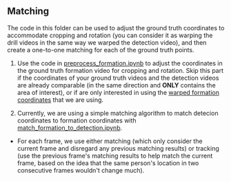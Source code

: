 ## Matching

The code in this folder can be used to adjust the ground truth coordinates to accommodate cropping and rotation (you can consider it as warping the drill videos in the same way we warped the detection video), and then create a one-to-one matching for each of the ground truth points.

1. Use the code in [preprocess_formation.ipynb](preprocess_formation.ipynb) to adjust the coordinates in the ground truth formation video for cropping and rotation. Skip this part if the coordinates of your ground truth videos and the detection videos are already comparable (in the same direction and  <b>ONLY</b> contains the area of interest), or if are only interested in using the <a href="https://drive.google.com/drive/folders/1-4e4OFroElRJWsfvat0vwKg6IGRk9BHP"> warped formation coordinates</a> that we are using.

2. Currently, we are using a simple matching algorithm to match detecion coordinates to formation coordinates with [match_formation_to_detection.ipynb](match_formation_to_detection.ipynb). 

- For each frame, we use either matching (which only consider the current frame and disregard any previous matching results) or tracking (use the previous frame's matching results to help match the current frame, based on the idea that the same person's location in two consecutive frames wouldn't change much).